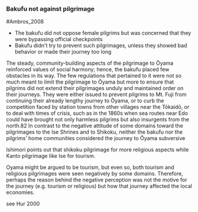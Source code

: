 ### Bakufu not against pilgrimage 
#Ambros_2008 
- The bakufu did not oppose female pilgrims but was concerned that they were bypassing official checkpoints 
- Bakufu didn't try to prevent such pilgrimages,  unless they showed bad behavior or made their journey too long

The steady, community-building aspects of the pilgrimage to Ōyama reinforced values of social harmony; hence, the bakufu placed few obstacles in its way. The few regulations that pertained to it were not so much meant to limit the pilgrimage to Ōyama but more to ensure that pilgrims did not extend their pilgrimages unduly and maintained order on their journeys. They were either issued to prevent pilgrims to Mt. Fuji from continuing their already lengthy journey to Ōyama, or to curb the competition faced by station towns from other villages near the Tōkaidō, or to deal with times of crisis, such as in the 1860s when sea routes near Edo could have brought not only harmless pilgrims but also insurgents from the north.82 In contrast to the negative attitude of some domains toward the pilgrimages to the Ise Shrines and to Shikoku, neither the bakufu nor the pilgrims’ home communities considered the journey to Ōyama subversive

Ishimori points out that shikoku pilgrimage for more religious aspects while Kanto pilgrimage like Ise for tourism. 

Oyama might be argued to be tourism, but even so, both tourism and religious pilgrimages were seen negatively by some domains. 
Therefore, perhaps the reason behind the negative perception was not the motive for the journey (e.g. tourism or religious) but how that journey affected the local economies. 


see Hur 2000